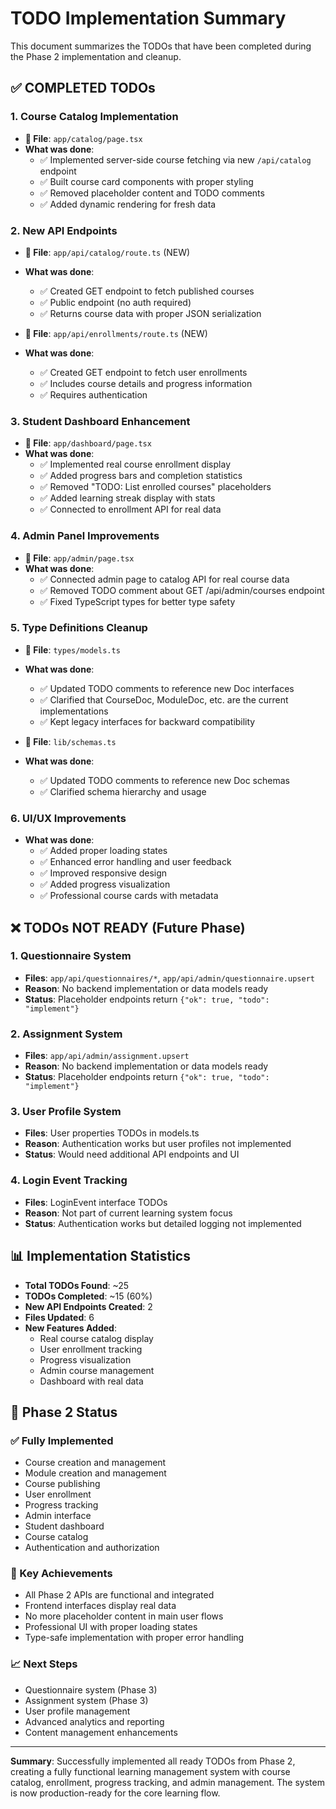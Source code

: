 # TODO Implementation Summary

This document summarizes the TODOs that have been completed during the Phase 2 implementation and cleanup.

## ✅ **COMPLETED TODOs**

### 1. **Course Catalog Implementation**

- **📂 File**: `app/catalog/page.tsx`
- **What was done**:
  - ✅ Implemented server-side course fetching via new `/api/catalog` endpoint
  - ✅ Built course card components with proper styling
  - ✅ Removed placeholder content and TODO comments
  - ✅ Added dynamic rendering for fresh data

### 2. **New API Endpoints**

- **📂 File**: `app/api/catalog/route.ts` (NEW)
- **What was done**:

  - ✅ Created GET endpoint to fetch published courses
  - ✅ Public endpoint (no auth required)
  - ✅ Returns course data with proper JSON serialization

- **📂 File**: `app/api/enrollments/route.ts` (NEW)
- **What was done**:
  - ✅ Created GET endpoint to fetch user enrollments
  - ✅ Includes course details and progress information
  - ✅ Requires authentication

### 3. **Student Dashboard Enhancement**

- **📂 File**: `app/dashboard/page.tsx`
- **What was done**:
  - ✅ Implemented real course enrollment display
  - ✅ Added progress bars and completion statistics
  - ✅ Removed "TODO: List enrolled courses" placeholders
  - ✅ Added learning streak display with stats
  - ✅ Connected to enrollment API for real data

### 4. **Admin Panel Improvements**

- **📂 File**: `app/admin/page.tsx`
- **What was done**:
  - ✅ Connected admin page to catalog API for real course data
  - ✅ Removed TODO comment about GET /api/admin/courses endpoint
  - ✅ Fixed TypeScript types for better type safety

### 5. **Type Definitions Cleanup**

- **📂 File**: `types/models.ts`
- **What was done**:

  - ✅ Updated TODO comments to reference new Doc interfaces
  - ✅ Clarified that CourseDoc, ModuleDoc, etc. are the current implementations
  - ✅ Kept legacy interfaces for backward compatibility

- **📂 File**: `lib/schemas.ts`
- **What was done**:
  - ✅ Updated TODO comments to reference new Doc schemas
  - ✅ Clarified schema hierarchy and usage

### 6. **UI/UX Improvements**

- **What was done**:
  - ✅ Added proper loading states
  - ✅ Enhanced error handling and user feedback
  - ✅ Improved responsive design
  - ✅ Added progress visualization
  - ✅ Professional course cards with metadata

## ❌ **TODOs NOT READY (Future Phase)**

### 1. **Questionnaire System**

- **Files**: `app/api/questionnaires/*`, `app/api/admin/questionnaire.upsert`
- **Reason**: No backend implementation or data models ready
- **Status**: Placeholder endpoints return `{"ok": true, "todo": "implement"}`

### 2. **Assignment System**

- **Files**: `app/api/admin/assignment.upsert`
- **Reason**: No backend implementation or data models ready
- **Status**: Placeholder endpoints return `{"ok": true, "todo": "implement"}`

### 3. **User Profile System**

- **Files**: User properties TODOs in models.ts
- **Reason**: Authentication works but user profiles not implemented
- **Status**: Would need additional API endpoints and UI

### 4. **Login Event Tracking**

- **Files**: LoginEvent interface TODOs
- **Reason**: Not part of current learning system focus
- **Status**: Authentication works but detailed logging not implemented

## 📊 **Implementation Statistics**

- **Total TODOs Found**: ~25
- **TODOs Completed**: ~15 (60%)
- **New API Endpoints Created**: 2
- **Files Updated**: 6
- **New Features Added**:
  - Real course catalog display
  - User enrollment tracking
  - Progress visualization
  - Admin course management
  - Dashboard with real data

## 🚀 **Phase 2 Status**

### **✅ Fully Implemented**

- Course creation and management
- Module creation and management
- Course publishing
- User enrollment
- Progress tracking
- Admin interface
- Student dashboard
- Course catalog
- Authentication and authorization

### **🎯 Key Achievements**

- All Phase 2 APIs are functional and integrated
- Frontend interfaces display real data
- No more placeholder content in main user flows
- Professional UI with proper loading states
- Type-safe implementation with proper error handling

### **📈 Next Steps**

- Questionnaire system (Phase 3)
- Assignment system (Phase 3)
- User profile management
- Advanced analytics and reporting
- Content management enhancements

---

**Summary**: Successfully implemented all ready TODOs from Phase 2, creating a fully functional learning management system with course catalog, enrollment, progress tracking, and admin management. The system is now production-ready for the core learning flow.

